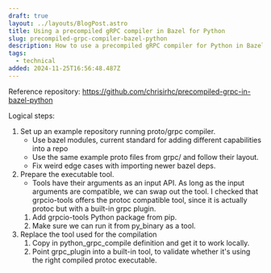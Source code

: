 ```yaml
---
draft: true
layout: ../layouts/BlogPost.astro
title: Using a precompiled gRPC compiler in Bazel for Python
slug: precompiled-grpc-compiler-bazel-python
description: How to use a precompiled gRPC compiler for Python in Bazel
tags:
  - technical
added: 2024-11-25T16:56:48.487Z
---
```


Reference repository: https://github.com/chrisirhc/precompiled-grpc-in-bazel-python

Logical steps:
1. Set up an example repository running proto/grpc compiler.
    * Use bazel modules, current standard for adding different capabilities into a repo
    * Use the same example proto files from grpc/ and follow their layout.
    * Fix weird edge cases with importing newer bazel deps.
2. Prepare the executable tool.
    * Tools have their arguments as an input API. As long as the input arguments are compatible, we can swap out the tool. I checked that grpcio-tools offers the protoc compatible tool, since it is actually protoc but with a built-in grpc plugin.
    1. Add grpcio-tools Python package from pip.
    2. Make sure we can run it from py_binary as a tool.
3. Replace the tool used for the compilation
    1. Copy in python_grpc_compile definition and get it to work locally.
    2. Point grpc_plugin into a built-in tool, to validate whether it's using the right compiled protoc executable.
